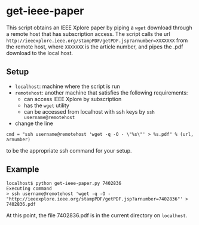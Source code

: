 # get-ieee-paper
This script obtains an IEEE Xplore paper by piping a `wget` download through a remote host that has subscription access. The script calls the url `http://ieeexplore.ieee.org/stampPDF/getPDF.jsp?arnumber=XXXXXXX` from the remote host, where `XXXXXXX` is the article number, and pipes the .pdf download to the local host.

## Setup
* `localhost`: machine where the script is run
* `remotehost`: another machine that satisfies the following requirements:
  * can access IEEE Xplore by subscription
  * has the `wget` utility
  * can be accessed from localhost with ssh keys by `ssh username@remotehost`
*  change the line
```
cmd = "ssh username@remotehost 'wget -q -O - \"%s\"' > %s.pdf" % (url, arnumber)
```
to be the appropriate ssh command for your setup.

## Example
```
localhost$ python get-ieee-paper.py 7402836
Executing command
> ssh username@remotehost 'wget -q -O - "http://ieeexplore.ieee.org/stampPDF/getPDF.jsp?arnumber=7402836"' > 7402836.pdf
```
At this point, the file 7402836.pdf is in the current directory on `localhost`.
